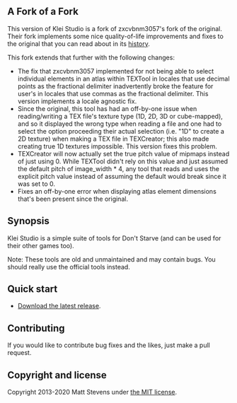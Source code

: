 ## A Fork of a Fork
This version of Klei Studio is a fork of zxcvbnm3057's fork of the original. Their fork implements some nice quality-of-life improvements and fixes to the original that you can read about in its [history](https://github.com/zxcvbnm3057/dont-starve-tools/commits/master).

This fork extends that further with the following changes:
 - The fix that zxcvbnm3057 implemented for not being able to select individual elements in an atlas within TEXTool in locales that use decimal points as the fractional delimiter inadvertently broke the feature for user's in locales that use commas as the fractional delimiter. This version implements a locale agnostic fix.
 - Since the original, this tool has had an off-by-one issue when reading/writing a TEX file's texture type (1D, 2D, 3D or cube-mapped), and so it displayed the wrong type when reading a file and one had to select the option proceeding their actual selection (i.e. "1D" to create a 2D texture) when making a TEX file in TEXCreator; this also made creating true 1D textures impossible. This version fixes this problem.
 - TEXCreator will now actually set the true pitch value of mipmaps instead of just using 0. While TEXTool didn't rely on this value and just assumed the default pitch of image_width * 4, any tool that reads and uses the explicit pitch value instead of assuming the default would break since it was set to 0.
 - Fixes an off-by-one error when displaying atlas element dimensions that's been present since the original.

## Synopsis

Klei Studio is a simple suite of tools for Don't Starve (and can be used for their other games too).

Note: These tools are old and unmaintained and may contain bugs. You should really use the official tools instead.

## Quick start

* [Download the latest release](https://github.com/oblivioncth/dont-starve-tools/releases).

## Contributing

If you would like to contribute bug fixes and the likes, just make a pull request.

## Copyright and license

Copyright 2013-2020 Matt Stevens under [the MIT license](LICENSE).

